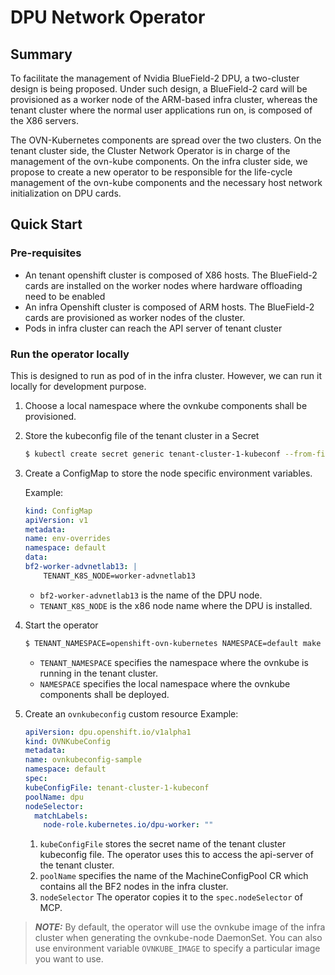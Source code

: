 # DPU Network Operator

## Summary

To facilitate the management of Nvidia BlueField-2 DPU, a two-cluster design is
being proposed. Under such design, a BlueField-2 card will be provisioned as a
worker node of the ARM-based infra cluster, whereas the tenant cluster where the
normal user applications run on, is composed of the X86 servers.

The OVN-Kubernetes components are spread over the two clusters. On the tenant
cluster side, the Cluster Network Operator is in charge of the management of the
ovn-kube components. On the infra cluster side, we propose to create a new
operator to be responsible for the life-cycle management of the ovn-kube
components and the necessary host network initialization on DPU cards.

## Quick Start

### Pre-requisites

- An tenant openshift cluster is composed of X86 hosts. The BlueField-2 cards
  are installed on the worker nodes where hardware offloading need to be enabled
- An infra Openshift cluster is composed of ARM hosts. The BlueField-2 cards are
  provisioned as worker nodes of the cluster.
- Pods in infra cluster can reach the API server of tenant cluster

### Run the operator locally

This is designed to run as pod of in the infra cluster. However, we can run it
locally for development purpose.

1. Choose a local namespace where the ovnkube components shall be provisioned.

2. Store the kubeconfig file of the tenant cluster in a Secret

    ```bash
    $ kubectl create secret generic tenant-cluster-1-kubeconf --from-file=config=/root/manifests/kubeconfig.tenant
    ```

3. Create a ConfigMap to store the node specific environment variables.
   
   Example:

    ```yaml
    kind: ConfigMap
    apiVersion: v1
    metadata:
    name: env-overrides
    namespace: default
    data:
    bf2-worker-advnetlab13: |
        TENANT_K8S_NODE=worker-advnetlab13
    ```

   - `bf2-worker-advnetlab13` is the name of the DPU node.
   - `TENANT_K8S_NODE` is the x86 node name where the DPU is installed.
4. Start the operator

    ```bash
    $ TENANT_NAMESPACE=openshift-ovn-kubernetes NAMESPACE=default make run
    ```

   - `TENANT_NAMESPACE` specifies the namespace where the ovnkube is running in
     the tenant cluster.
   - `NAMESPACE` specifies the local namespace where the ovnkube components
     shall be deployed.

5. Create an `ovnkubeconfig` custom resource
   Example:

    ```yaml
    apiVersion: dpu.openshift.io/v1alpha1
    kind: OVNKubeConfig
    metadata:
    name: ovnkubeconfig-sample
    namespace: default
    spec:
    kubeConfigFile: tenant-cluster-1-kubeconf
    poolName: dpu
    nodeSelector:
      matchLabels:
        node-role.kubernetes.io/dpu-worker: ""
    ```

   1. `kubeConfigFile` stores the secret name of the tenant cluster kubeconfig
      file. The operator uses this to access the api-server of the tenant
      cluster.
   2. `poolName` specifies the name of the MachineConfigPool CR which contains
      all the BF2 nodes in the infra cluster. 
   3. `nodeSelector` The operator copies it to the `spec.nodeSelector` of MCP.

> **_NOTE:_** By default, the operator will use the ovnkube image of the infra
cluster when generating the ovnkube-node DaemonSet. You can also use environment
variable `OVNKUBE_IMAGE` to specify a particular image you want to use.
